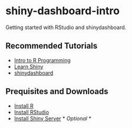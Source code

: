 # shiny-dashboard-intro
Getting started with RStudio and shinydashboard.

## Recommended Tutorials
 * [Intro to R Programming](https://www.datacamp.com/courses/free-introduction-to-r)
 * [Learn Shiny](https://shiny.rstudio.com/tutorial/)
 * [shinydashboard](https://rstudio.github.io/shinydashboard/get_started.html)
 
## Prequisites and Downloads
 * [Install R](https://www.r-project.org/)
 * [Install RStudio](https://www.rstudio.com/products/rstudio/download/)
 * [Install Shiny Server](https://www.rstudio.com/products/shiny/shiny-server/) * *Optional* *
